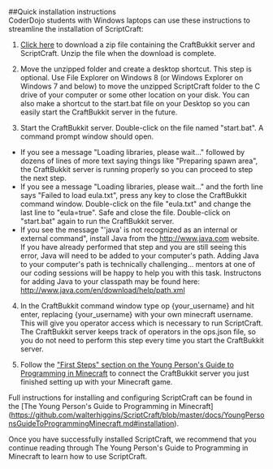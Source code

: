 ##Quick installation instructions  
CoderDojo students with Windows laptops can use these instructions to streamline the installation of ScriptCraft:

1.  [Click here](http://coderdojomcdonough.github.io/assets/scriptcraft.zip) to download a zip file containing the CraftBukkit server and ScriptCraft.  Unzip the file when the download is complete.

2.  Move the unzipped folder and create a desktop shortcut.  This step is optional.  Use File Explorer on Windows 8 (or Windows Explorer on Windows 7 and below) to move the unzipped ScriptCraft folder to the C drive of your computer or some other location on your disk.  You can also make a shortcut to the start.bat file on your Desktop so you can easily start the CraftBukkit server in the future.

3.  Start the CraftBukkit server.  Double-click on the file named "start.bat".  A command prompt window should open.  
  * If you see a message "Loading libraries, please wait..." followed by dozens of lines of more text saying things like "Preparing spawn area", the CraftBukkit server is running properly so you can proceed to step the next step.
  * If you see a message "Loading libraries, please wait..." and the forth line says "Failed to load eula.txt", press any key to close the CraftBukkit command window.  Double-click on the file "eula.txt" and change the last line to "eula=true".  Safe and close the file.  Double-click on "start.bat" again to run the CraftBukkit server.
  * If you see the message "'java' is not recognized as an internal or external command", install Java from the http://www.java.com website.  If you have already performed that step and you are still seeing this error, Java will need to be added to your computer's path.  Adding Java to your computer's path is technically challenging... mentors at one of our coding sessions will be happy to help you with this task.  Instructons for adding Java to your classpath may be found here: http://www.java.com/en/download/help/path.xml

4.  In the CraftBukkit command window type op {your_username} and hit enter, replacing {your_username} with your own minecraft username.  This will give you operator access which is necessary to run ScriptCraft.  The CraftBukkit server keeps track of operators in the ops.json file, so you do not need to perform this step every time you start the CraftBukkit server.

5.  Follow the ["First Steps" section on the Young Person's Guide to Programming in Minecraft](https://github.com/walterhiggins/ScriptCraft/blob/master/docs/YoungPersonsGuideToProgrammingMinecraft.md#first-steps) to connect the CraftBukkit server you just finished setting up with your Minecraft game. 


Full instructions for installing and configuring ScriptCraft can be found in the [The Young Person's Guide to Programming in Minecraft]
(https://github.com/walterhiggins/ScriptCraft/blob/master/docs/YoungPersonsGuideToProgrammingMinecraft.md#installation).

Once you have successfully installed ScriptCraft, we recommend that you continue reading through The Young Person's Guide to Programming in Minecraft to learn how to use ScriptCraft.
